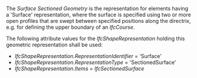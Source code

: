 The _Surface Sectioned Geometry_ is the representation for elements having a 'Surface' representation, where the surface is specified using two or more open profiles that are swept between specified positions along the directrix, e.g. for defining the upper boundary of an _IfcCourse_.

The following attribute values for the _IfcShapeRepresentation_ holding this geometric representation shall be used:

* _IfcShapeRepresentation_._RepresentationIdentifier_ = 'Surface'
* _IfcShapeRepresentation_._RepresentationType_ = 'SectionedSurface'
* _IfcShapeRepresentation_._Items_ = _IfcSectionedSurface_

